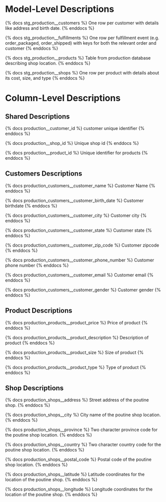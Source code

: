 # Model-Level Descriptions

{% docs stg_production__customers %}
One row per customer with details like address and birth date.
{% enddocs %}

{% docs stg_production__fulfillments %}
One row per fulfillment event (e.g. order_packaged, order_shipped) with
keys for both the relevant order and customer
{% enddocs %}

{% docs stg_production__products %}
Table from production database describing shop location.
{% enddocs %}

{% docs stg_production__shops %}
One row per product with details about its cost, size, and type
{% enddocs %}

# Column-Level Descriptions

## Shared Descriptions

{% docs production__customer_id %}
customer unique identifier
{% enddocs %}

{% docs production__shop_id %}
Unique shop id
{% enddocs %}

{% docs production__product_id %}
Unique identifier for products
{% enddocs %}

## Customers Descriptions

{% docs production_customers__customer_name %}
Customer Name
{% enddocs %}

{% docs production_customers__customer_birth_date %}
Customer birthdate
{% enddocs %}

{% docs production_customers__customer_city %}
Customer city
{% enddocs %}

{% docs production_customers__customer_state %}
Customer state
{% enddocs %}

{% docs production_customers__customer_zip_code %}
Customer zipcode
{% enddocs %}

{% docs production_customers__customer_phone_number %}
Customer phone number
{% enddocs %}

{% docs production_customers__customer_email %}
Customer email
{% enddocs %}

{% docs production_customers__customer_gender %}
Customer gender
{% enddocs %}

## Product Descriptions

{% docs production_products__product_price %}
Price of product
{% enddocs %}

{% docs production_products__product_description %}
Description of product
{% enddocs %}

{% docs production_products__product_size %}
Size of product
{% enddocs %}

{% docs production_products__product_type %}
Type of product
{% enddocs %}

## Shop Descriptions

{% docs production_shops__address %}
Street address of the poutine shop.
{% enddocs %}

{% docs production_shops__city %}
City name of the poutine shop location.
{% enddocs %}

{% docs production_shops__province %}
Two character province code for the poutine shop location.
{% enddocs %}

{% docs production_shops__country %}
Two character country code for the poutine shop location.
{% enddocs %}

{% docs production_shops__postal_code %}
Postal code of the poutine shop location.
{% enddocs %}

{% docs production_shops__latitude %}
Latitude coordinates for the location of the poutine shop.
{% enddocs %}

{% docs production_shops__longitude %}
Longitude coordinates for the location of the poutine shop.
{% enddocs %}
